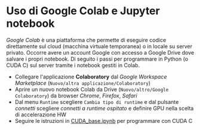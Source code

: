 # Uso di Google Colab e Jupyter notebook
_Google Colab_ è una piattaforma che permette di eseguire codice direttamente sul cloud (macchina virtuale temporanea) 
 o in locale su server privato. Occorre avere un account Google con accesso a Google Drive dove salvare i propri notebook. 
 Di seguito i passi per programmare in Python (o CUDA C) sul server tramite i notebook gestiti in Colab.
 
- Collegare l'applicazione __Colaboratory__ dal _Google Workspace Marketplace_ (`Nuovo/altra applicazione/Colaboratory`)
- Aprire un nuovo notebook Colab da Drive (`Nuovo/altro/Google Colaboratory`) da browser _Chrome_, _Firefox_, _Safari_ 
- Dal menu `Runtime` scegliere `Cambia tipo di runtime` e dal pulsante _connetti_ scegliere _connetti a runtime ospitato_  e definire GPU nella scelta di accelerazione HW
- Seguire le istruzioni in [CUDA_base.ipynb](https://github.com/giulianogrossi/GPUcomputing/blob/master/lab1/CUDA_base.ipynb) per programmare con CUDA C

